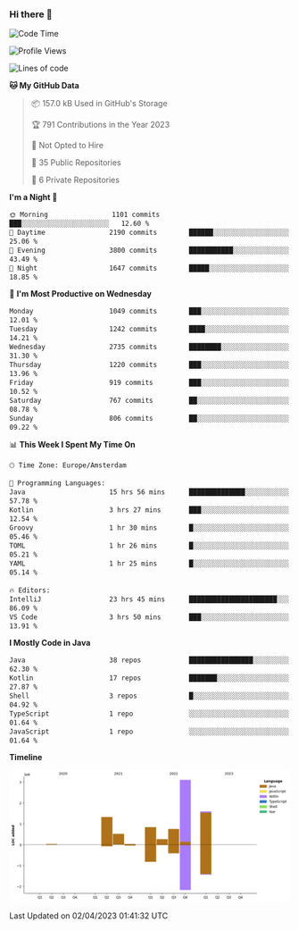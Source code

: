 ### Hi there 👋


<!--START_SECTION:waka-->
![Code Time](http://img.shields.io/badge/Code%20Time-3%2C128%20hrs%2035%20mins-blue)

![Profile Views](http://img.shields.io/badge/Profile%20Views-0-blue)

![Lines of code](https://img.shields.io/badge/From%20Hello%20World%20I%27ve%20Written-8.5%20million%20lines%20of%20code-blue)

**🐱 My GitHub Data** 

> 📦 157.0 kB Used in GitHub's Storage 
 > 
> 🏆 791 Contributions in the Year 2023
 > 
> 🚫 Not Opted to Hire
 > 
> 📜 35 Public Repositories 
 > 
> 🔑 6 Private Repositories 
 > 
**I'm a Night 🦉** 

```text
🌞 Morning                1101 commits        ███░░░░░░░░░░░░░░░░░░░░░░   12.60 % 
🌆 Daytime                2190 commits        ██████░░░░░░░░░░░░░░░░░░░   25.06 % 
🌃 Evening                3800 commits        ███████████░░░░░░░░░░░░░░   43.49 % 
🌙 Night                  1647 commits        █████░░░░░░░░░░░░░░░░░░░░   18.85 % 
```
📅 **I'm Most Productive on Wednesday** 

```text
Monday                   1049 commits        ███░░░░░░░░░░░░░░░░░░░░░░   12.01 % 
Tuesday                  1242 commits        ████░░░░░░░░░░░░░░░░░░░░░   14.21 % 
Wednesday                2735 commits        ████████░░░░░░░░░░░░░░░░░   31.30 % 
Thursday                 1220 commits        ███░░░░░░░░░░░░░░░░░░░░░░   13.96 % 
Friday                   919 commits         ███░░░░░░░░░░░░░░░░░░░░░░   10.52 % 
Saturday                 767 commits         ██░░░░░░░░░░░░░░░░░░░░░░░   08.78 % 
Sunday                   806 commits         ██░░░░░░░░░░░░░░░░░░░░░░░   09.22 % 
```


📊 **This Week I Spent My Time On** 

```text
🕑︎ Time Zone: Europe/Amsterdam

💬 Programming Languages: 
Java                     15 hrs 56 mins      ██████████████░░░░░░░░░░░   57.78 % 
Kotlin                   3 hrs 27 mins       ███░░░░░░░░░░░░░░░░░░░░░░   12.54 % 
Groovy                   1 hr 30 mins        █░░░░░░░░░░░░░░░░░░░░░░░░   05.46 % 
TOML                     1 hr 26 mins        █░░░░░░░░░░░░░░░░░░░░░░░░   05.21 % 
YAML                     1 hr 25 mins        █░░░░░░░░░░░░░░░░░░░░░░░░   05.14 % 

🔥 Editors: 
IntelliJ                 23 hrs 45 mins      ██████████████████████░░░   86.09 % 
VS Code                  3 hrs 50 mins       ███░░░░░░░░░░░░░░░░░░░░░░   13.91 % 
```

**I Mostly Code in Java** 

```text
Java                     38 repos            ████████████████░░░░░░░░░   62.30 % 
Kotlin                   17 repos            ███████░░░░░░░░░░░░░░░░░░   27.87 % 
Shell                    3 repos             █░░░░░░░░░░░░░░░░░░░░░░░░   04.92 % 
TypeScript               1 repo              ░░░░░░░░░░░░░░░░░░░░░░░░░   01.64 % 
JavaScript               1 repo              ░░░░░░░░░░░░░░░░░░░░░░░░░   01.64 % 
```



**Timeline**

![Lines of Code chart](https://raw.githubusercontent.com/powercasgamer/powercasgamer/master/assets/bar_graph.png)


 Last Updated on 02/04/2023 01:41:32 UTC
<!--END_SECTION:waka-->
